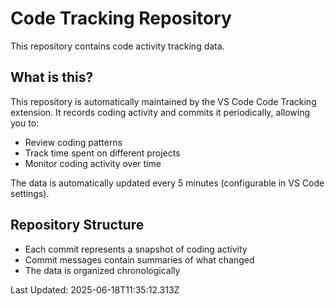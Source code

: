 # Code Tracking Repository

This repository contains code activity tracking data.

## What is this?

This repository is automatically maintained by the VS Code Code Tracking extension. It records coding activity and commits it periodically, allowing you to:

- Review coding patterns
- Track time spent on different projects
- Monitor coding activity over time

The data is automatically updated every 5 minutes (configurable in VS Code settings).

## Repository Structure

- Each commit represents a snapshot of coding activity
- Commit messages contain summaries of what changed
- The data is organized chronologically

Last Updated: 2025-06-18T11:35:12.313Z
